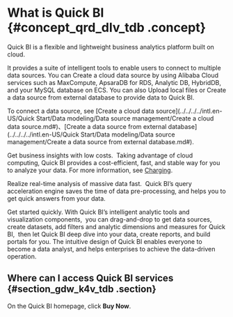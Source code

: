 # What is Quick BI {#concept_qrd_dlv_tdb .concept}

Quick BI is a flexible and lightweight business analytics platform built on cloud.

It provides a suite of intelligent tools to enable users to connect to multiple data sources. You can Create a cloud data source by using Alibaba Cloud services such as MaxCompute, ApsaraDB for RDS, Analytic DB, HybridDB, and your MySQL database on ECS. You can also Upload local files or Create a data source from external database to provide data to Quick BI.

To connect a data source, see [Create a cloud data source](../../../../intl.en-US/Quick Start/Data modeling/Data source management/Create a cloud data source.md#)、[Create a data source from external database](../../../../intl.en-US/Quick Start/Data modeling/Data source management/Create a data source from external database.md#).

Get business insights with low costs.  Taking advantage of cloud computing, Quick BI provides a cost-efficient, fast, and stable way for you to analyze your data. For more information, see [Charging](../../../../intl.en-US/Pricing/Charging.md#).

Realize real-time analysis of massive data fast.  Quick BI’s query acceleration engine saves the time of data pre-processing, and helps you to get quick answers from your data.

Get started quickly. With Quick BI’s intelligent analytic tools and visualization components,  you can drag-and-drop to get data sources, create datasets, add filters and analytic dimensions and measures for Quick BI,  then let Quick BI deep dive into your data, create reports, and build portals for you. The intuitive design of Quick BI enables everyone to become a data analyst, and helps enterprises to achieve the data-driven operation.

## Where can I access Quick BI services {#section_gdw_k4v_tdb .section}

On the Quick BI homepage, click **Buy Now**.

